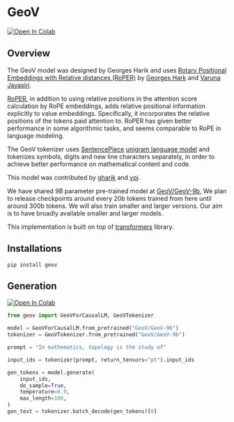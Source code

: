 # GeoV

[![Open In Colab](https://colab.research.google.com/assets/colab-badge.svg)](https://colab.research.google.com/github/geov-ai/geov/blob/master/notebooks/generate.ipynb)

## Overview

The GeoV model was designed by Georges Harik and uses 
[Rotary Positional Embeddings with Relative distances (RoPER)](http://research.labml.ai/RoPER.html) 
by [Georges Hark](https://twitter.com/ghark) and [Varuna Jayasiri](https://twitter.com/vpj).

[RoPER](http://research.labml.ai/RoPER.html), in addition to using relative positions in the attention score
calculation by RoPE embeddings, adds relative positional information explicitly to value embeddings. 
Specifically, it incorporates the relative positions of the tokens paid attention to.
RoPER has given better performance in some algorithmic tasks, and seems comparable to RoPE in language modeling.

The GeoV tokenizer uses [SentencePiece](https://github.com/google/sentencepiece)
[unigram language model](https://arxiv.org/abs/1804.10959) and tokenizes symbols,
digits and new line characters separately, in order to achieve better performance on mathematical content and code.

This model was contributed by [gharik](https://huggingface.co/gharik) and [vpj](https://huggingface.co/vpj).

We have shared 9B parameter pre-trained model at [GeoV/GeoV-9b](https://huggingface.co/GeoV/GeoV-9b),
We plan to release checkpoints around every 20b tokens trained from here until around 300b tokens.
We will also train smaller and larger versions.
Our aim is to have broadly available smaller and larger models.

This implementation is built on top of [transformers](https://github.com/huggingface/transformers) library.

## Installations

```shell
pip install geov
```

## Generation

[![Open In Colab](https://colab.research.google.com/assets/colab-badge.svg)](https://colab.research.google.com/github/geov-ai/geov/blob/master/notebooks/generate.ipynb)

```python
from geov import GeoVForCausalLM, GeoVTokenizer

model = GeoVForCausalLM.from_pretrained("GeoV/GeoV-9b")
tokenizer = GeoVTokenizer.from_pretrained("GeoV/GeoV-9b")

prompt = "In mathematics, topology is the study of"

input_ids = tokenizer(prompt, return_tensors="pt").input_ids

gen_tokens = model.generate(
    input_ids,
    do_sample=True,
    temperature=0.9,
    max_length=100,
)
gen_text = tokenizer.batch_decode(gen_tokens)[0]
```